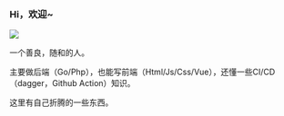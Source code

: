 ### Hi，欢迎~

![](https://komarev.com/ghpvc/?username=aaronzjc)

一个善良，随和的人。

主要做后端（Go/Php），也能写前端（Html/Js/Css/Vue），还懂一些CI/CD（dagger，Github Action）知识。

这里有自己折腾的一些东西。
